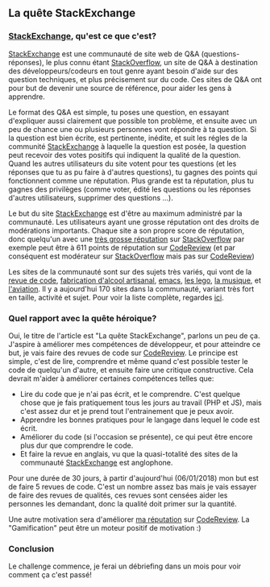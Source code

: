 ## La quête StackExchange ##

### [StackExchange](https://stackexchange.com/), qu'est ce que c'est? ###
[StackExchange](https://stackexchange.com/) est une communauté de site web de Q&A (questions-réponses), le plus connu étant [StackOverflow](https://stackoverflow.com/), un site de Q&A à destination des développeurs/codeurs en tout genre ayant besoin d'aide sur des question techniques, et plus précisement sur du code. Ces sites de Q&A ont pour but de devenir une source de référence, pour aider les gens à apprendre.  

Le format des Q&A est simple, tu poses une question, en essayant d'expliquer aussi clairement que possible ton problème, et ensuite avec un peu de chance une ou plusieurs personnes vont répondre à ta question. Si la question est bien écrite, est pertinente, inédite, et suit les régles de la communité [StackExchange](https://stackexchange.com/) à laquelle la question est posée, la question peut recevoir des votes positifs qui indiquent la qualité de la question. Quand les autres utilisateurs du site votent pour tes questions (et les réponses que tu as pu faire à d'autres questions), tu gagnes des points qui fonctionnent comme une réputation. Plus grande est ta réputation, plus tu gagnes des privilèges (comme voter, édité les questions ou les réponses d'autres utilisateurs, supprimer des questions ...). 

Le but du site [StackExchange](https://stackexchange.com/) est d'être au maximum administré par la communauté. Les utilisateurs ayant une grosse réputation ont des droits de modérations importants. Chaque site a son propre score de réputation, donc quelqu'un avec une [très grosse réputation](https://stackexchange.com/users/11683/jon-skeet?tab=accounts) sur [StackOverflow](https://stackoverflow.com/) par exemple peut être à 611 points de réputation sur [CodeReview](https://codereview.stackexchange.com/) (et par conséquent est modérateur sur [StackOverflow](https://stackoverflow.com/) mais pas sur [CodeReview](https://codereview.stackexchange.com/))

Les sites de la communauté sont sur des sujets très variés, qui vont de la [revue de code](https://codereview.stackexchange.com/), [fabrication d'alcool artisanal](https://homebrew.stackexchange.com/), [emacs](https://emacs.stackexchange.com/), [les lego](https://bricks.stackexchange.com/), [la musique](https://music.stackexchange.com/), et [l'aviation](https://aviation.stackexchange.com/). Il y a aujourd'hui 170 sites dans la communauté, variant très fort en taille, activité et sujet. Pour voir la liste complète, regardes [ici](https://stackexchange.com/sites#).

### Quel rapport avec la quête héroique? ###
Oui, le titre de l'article est "La quête StackExchange", parlons un peu de ça. J'aspire à améliorer mes compétences de développeur, et pour atteindre ce but, je vais faire des revues de code sur [CodeReview](https://codereview.stackexchange.com/). Le principe est simple, c'est de lire, comprendre et même quand c'est possible tester le code de quelqu'un d'autre, et ensuite faire une critique constructive. Cela devrait m'aider à améliorer certaines compétences telles que:

- Lire du code que je n'ai pas écrit, et le comprendre. C'est quelque chose que je fais pratiquement tous les jours au travail (PHP et JS), mais c'est assez dur et je prend tout l'entrainement que je peux avoir.
- Apprendre les bonnes pratiques pour le langage dans lequel le code est écrit.
- Améliorer du code (si l'occasion se présente), ce qui peut être encore plus dur que comprendre le code.
- Et faire la revue en anglais, vu que la quasi-totalité des sites de la communauté [StackExchange](https://stackexchange.com/) est anglophone.

Pour une durée de 30 jours, à partir d'aujourd'hui (06/01/2018) mon but est de faire 5 revues de code. C'est un nombre assez bas mais je vais essayer de faire des revues de qualités, ces revues sont censées aider les personnes les demandant, donc la qualité doit primer sur la quantité.

Une autre motivation sera d'améliorer [ma réputation](https://codereview.stackexchange.com/users/87312/julien-rous%c3%a9) sur [CodeReview](https://codereview.stackexchange.com/). La "Gamification" peut être un moteur positif de motivation :) 


### Conclusion ###

Le challenge commence, je ferai un débriefing dans un mois pour voir comment ça c'est passé!






